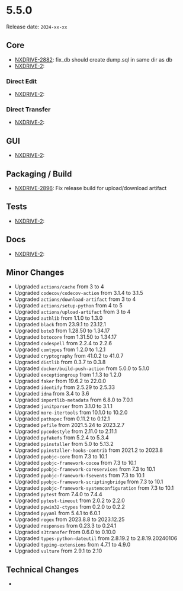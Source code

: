 # 5.5.0

Release date: `2024-xx-xx`

## Core

- [NXDRIVE-2882](https://jira.nuxeo.com/browse/NXDRIVE-2882): fix_db should create dump.sql in same dir as db
- [NXDRIVE-2](https://jira.nuxeo.com/browse/NXDRIVE-2):

### Direct Edit

- [NXDRIVE-2](https://jira.nuxeo.com/browse/NXDRIVE-2):

### Direct Transfer

- [NXDRIVE-2](https://jira.nuxeo.com/browse/NXDRIVE-2):

## GUI

- [NXDRIVE-2](https://jira.nuxeo.com/browse/NXDRIVE-2):

## Packaging / Build

- [NXDRIVE-2896](https://jira.nuxeo.com/browse/NXDRIVE-2896): Fix release build for upload/download artifact

## Tests

- [NXDRIVE-2](https://jira.nuxeo.com/browse/NXDRIVE-2):

## Docs

- [NXDRIVE-2](https://jira.nuxeo.com/browse/NXDRIVE-2):

## Minor Changes

- Upgraded `actions/cache` from 3 to 4
- Upgraded `codecov/codecov-action` from 3.1.4 to 3.1.5
- Upgraded `actions/download-artifact` from 3 to 4
- Upgraded `actions/setup-python` from 4 to 5
- Upgraded `actions/upload-artifact` from 3 to 4
- Upgraded `authlib` from 1.1.0 to 1.3.0
- Upgraded `black` from 23.9.1 to 23.12.1
- Upgraded `boto3` from 1.28.50 to 1.34.17
- Upgraded `botocore` from 1.31.50 to 1.34.17
- Upgraded `codespell` from 2.2.4 to 2.2.6
- Upgraded `comtypes` from 1.2.0 to 1.2.1
- Upgraded `cryptography` from 41.0.2 to 41.0.7
- Upgraded `distlib` from 0.3.7 to 0.3.8
- Upgraded `docker/build-push-action` from 5.0.0 to 5.1.0
- Upgraded `exceptiongroup` from 1.1.3 to 1.2.0
- Upgraded `faker` from 19.6.2 to 22.0.0
- Upgraded `identify` from 2.5.29 to 2.5.33
- Upgraded `idna` from 3.4 to 3.6
- Upgraded `importlib-metadata` from 6.8.0 to 7.0.1
- Upgraded `junitparser` from 3.1.0 to 3.1.1
- Upgraded `more-itertools` from 10.1.0 to 10.2.0
- Upgraded `pathspec` from 0.11.2 to 0.12.1
- Upgraded `pefile` from 2021.5.24 to 2023.2.7
- Upgraded `pycodestyle` from 2.11.0 to 2.11.1
- Upgraded `pyfakefs` from 5.2.4 to 5.3.4
- Upgraded `pyinstaller` from 5.0 to 5.13.2
- Upgraded `pyinstaller-hooks-contrib` from 2021.2 to 2023.8
- Upgraded `pyobjc-core` from 7.3 to 10.1
- Upgraded `pyobjc-framework-cocoa` from 7.3 to 10.1
- Upgraded `pyobjc-framework-coreservices` from 7.3 to 10.1
- Upgraded `pyobjc-framework-fsevents` from 7.3 to 10.1
- Upgraded `pyobjc-framework-scriptingbridge` from 7.3 to 10.1
- Upgraded `pyobjc-framework-systemconfiguration` from 7.3 to 10.1
- Upgraded `pytest` from 7.4.0 to 7.4.4
- Upgraded `pytest-timeout` from 2.0.2 to 2.2.0
- Upgraded `pywin32-ctypes` from 0.2.0 to 0.2.2
- Upgraded `pyyaml` from 5.4.1 to 6.0.1
- Upgraded `regex` from 2023.8.8 to 2023.12.25
- Upgraded `responses` from 0.23.3 to 0.24.1
- Upgraded `s3transfer` from 0.6.0 to 0.10.0
- Upgraded `types-python-dateutil` from 2.8.19.2 to 2.8.19.20240106
- Upgraded `typing-extensions` from 4.7.1 to 4.9.0
- Upgraded `vulture` from 2.9.1 to 2.10
## Technical Changes

-
